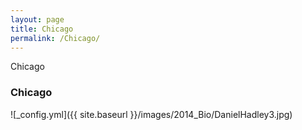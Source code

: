 ```yaml
---
layout: page
title: Chicago
permalink: /Chicago/
---
```


Chicago

### Chicago


![_config.yml]({{ site.baseurl }}/images/2014_Bio/DanielHadley3.jpg)